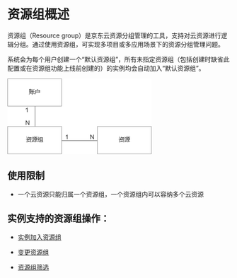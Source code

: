 # 资源组概述

资源组（Resource group）是京东云资源分组管理的工具，支持对云资源进行逻辑分组。通过使用资源组，可实现多项目或多应用场景下的资源分组管理问题。

系统会为每个用户创建一个“默认资源组”，所有未指定资源组（包括创建时缺省此配置或在资源组功能上线前创建的）的实例均会自动加入“默认资源组”。


![sdsd](../../../../../../image/Elasticsearch/Resource-Groups/resource_group_introduction.png)


## 使用限制
* 一个云资源只能归属一个资源组，一个资源组内可以容纳多个云资源

## 实例支持的资源组操作：

- [实例加入资源组](../Resource-group/Add-Resource-Groups.md)

- [变更资源组](../Resource-group/Change-Resource-Groups.md)

- [资源组筛选](../Resource-group/Filter-Resource-Groups.md)
